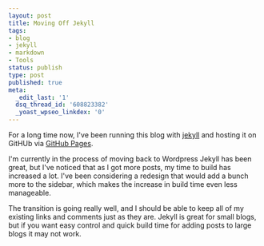 ```yaml
---
layout: post
title: Moving Off Jekyll
tags:
- blog
- jekyll
- markdown
- Tools
status: publish
type: post
published: true
meta:
  _edit_last: '1'
  dsq_thread_id: '608823382'
  _yoast_wpseo_linkdex: '0'
---
```

For a long time now, I've been running this blog with <a href="https://github.com/mojombo/jekyll">jekyll</a> and hosting it on GitHUb via <a href="http://pages.github.com/">GitHub Pages</a>.

I'm currently in the process of moving back to Wordpress   Jekyll has been great, but I've noticed that as I got more posts, my time to build has increased a lot. I've been considering a redesign that would add a bunch more to the sidebar, which makes the increase in build time even less manageable.

The transition is going really well, and I should be able to keep all of my existing links and comments just as they are. Jekyll is great for small blogs, but if you want easy control and quick build time for adding posts to large blogs   it may not work.
